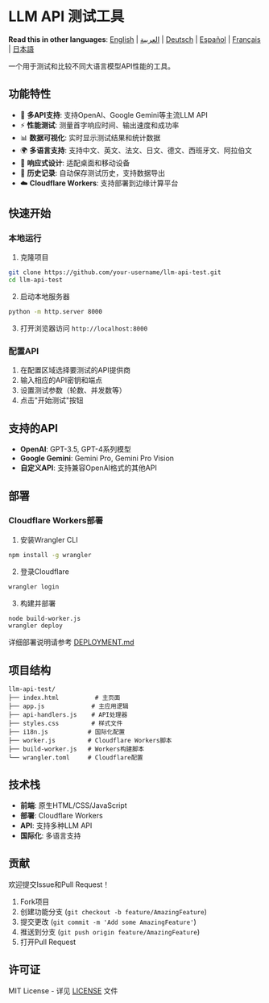 # LLM API 测试工具

**Read this in other languages**: [English](README.md) | [العربية](README_AR.md) | [Deutsch](README_DE.md) | [Español](README_ES.md) | [Français](README_FR.md) | [日本語](README_JA.md)

一个用于测试和比较不同大语言模型API性能的工具。

## 功能特性

- 🚀 **多API支持**: 支持OpenAI、Google Gemini等主流LLM API
- ⚡ **性能测试**: 测量首字响应时间、输出速度和成功率
- 📊 **数据可视化**: 实时显示测试结果和统计数据
- 🌍 **多语言支持**: 支持中文、英文、法文、日文、德文、西班牙文、阿拉伯文
- 📱 **响应式设计**: 适配桌面和移动设备
- 💾 **历史记录**: 自动保存测试历史，支持数据导出
- ☁️ **Cloudflare Workers**: 支持部署到边缘计算平台

## 快速开始

### 本地运行

1. 克隆项目
```bash
git clone https://github.com/your-username/llm-api-test.git
cd llm-api-test
```

2. 启动本地服务器
```bash
python -m http.server 8000
```

3. 打开浏览器访问 `http://localhost:8000`

### 配置API

1. 在配置区域选择要测试的API提供商
2. 输入相应的API密钥和端点
3. 设置测试参数（轮数、并发数等）
4. 点击"开始测试"按钮

## 支持的API

- **OpenAI**: GPT-3.5, GPT-4系列模型
- **Google Gemini**: Gemini Pro, Gemini Pro Vision
- **自定义API**: 支持兼容OpenAI格式的其他API

## 部署

### Cloudflare Workers部署

1. 安装Wrangler CLI
```bash
npm install -g wrangler
```

2. 登录Cloudflare
```bash
wrangler login
```

3. 构建并部署
```bash
node build-worker.js
wrangler deploy
```

详细部署说明请参考 [DEPLOYMENT.md](DEPLOYMENT.md)

## 项目结构

```
llm-api-test/
├── index.html          # 主页面
├── app.js             # 主应用逻辑
├── api-handlers.js    # API处理器
├── styles.css         # 样式文件
├── i18n.js           # 国际化配置
├── worker.js         # Cloudflare Workers脚本
├── build-worker.js   # Workers构建脚本
└── wrangler.toml     # Cloudflare配置
```

## 技术栈

- **前端**: 原生HTML/CSS/JavaScript
- **部署**: Cloudflare Workers
- **API**: 支持多种LLM API
- **国际化**: 多语言支持

## 贡献

欢迎提交Issue和Pull Request！

1. Fork项目
2. 创建功能分支 (`git checkout -b feature/AmazingFeature`)
3. 提交更改 (`git commit -m 'Add some AmazingFeature'`)
4. 推送到分支 (`git push origin feature/AmazingFeature`)
5. 打开Pull Request

## 许可证

MIT License - 详见 [LICENSE](LICENSE) 文件